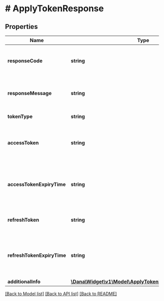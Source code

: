 # # ApplyTokenResponse

## Properties

Name | Type | Description | Notes
------------ | ------------- | ------------- | -------------
**responseCode** | **string** | Response code. Refer to https://dashboard.dana.id/api-docs/read/110#HTML-ApplyToken-ResponseCodeandMessage |
**responseMessage** | **string** | Response message. Refer to https://dashboard.dana.id/api-docs/read/110#HTML-ApplyToken-ResponseCodeandMessage |
**tokenType** | **string** | Token type. Present if successfully processed | [optional]
**accessToken** | **string** | This token is called Customer Token that will be used as a parameter on header in other API “Authorization-Customer”. Present if successfully processed |
**accessTokenExpiryTime** | **string** | Expiry time for access token was given to user, in format YYYY-MM-DDTHH:mm:ss+07:00. Time must be in GMT+7 (Jakarta time). Present if successfully processed | [optional]
**refreshToken** | **string** | This token is used for refresh session if existing token has been expired. Present if successfully processed | [optional]
**refreshTokenExpiryTime** | **string** | Expiry time for refresh token was given to user, in format YYYY-MM-DDTHH:mm:ss+07:00. Time must be in GMT+7 (Jakarta time). Present if successfully processed | [optional]
**additionalInfo** | [**\Dana\Widget\v1\Model\ApplyTokenResponseAdditionalInfo**](ApplyTokenResponseAdditionalInfo.md) | Additional information | [optional]

[[Back to Model list]](../../README.md#models) [[Back to API list]](../../README.md#endpoints) [[Back to README]](../../README.md)
